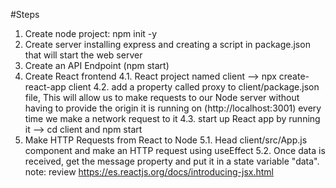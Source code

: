 #Steps
1. Create node project: npm init -y
2. Create server installing express and creating a script in package.json that will start the web server
3. Create an API Endpoint (npm start)
4. Create React frontend
4.1. React project named client --> npx create-react-app client
4.2. add a property called proxy to client/package.json file, This will allow us to make requests to our Node server without having to provide the origin it is running on (http://localhost:3001) every time we make a network request to it
4.3. start up React app by running it --> cd client and npm start
5. Make HTTP Requests from React to Node
5.1. Head client/src/App.js component and make an HTTP request using useEffect
5.2. Once data is received, get the message property and put it in a state variable "data". note: review https://es.reactjs.org/docs/introducing-jsx.html
